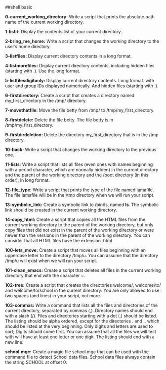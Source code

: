 ##shell basic


**0-current_working_directory:** Write a script that prints the absolute path name of the current working directory.


**1-listit:** Display the contents list of your current directory.


**2-bring_me_home:** Write a script that changes the working directory to the user’s home directory.


**3-listfiles:** Display current directory contents in a long format.


**4-listmorefiles:** Display current directory contents, including hidden files (starting with .). Use the long format.


**5-listfilesdigitonly:** Display current directory contents.
Long format.
with user and group IDs displayed numerically.
And hidden files (starting with .).


**6-firstdirectory:** Create a script that creates a directory named my_first_directory in the /tmp/ directory.


**7-movethatfile:** Move the file betty from /tmp/ to /tmp/my_first_directory.


**8-firstdelete:** Delete the file betty.
The file betty is in /tmp/my_first_directory.


**9-firstdirdeletion:** Delete the directory my_first_directory that is in the /tmp directory.


**10-back:** Write a script that changes the working directory to the previous one.


**11-lists**: Write a script that lists all files (even ones with names beginning with a period character, which are normally hidden) in the current directory and the parent of the working directory and the /boot directory (in this order), in long format.


**12-file_type:** Write a script that prints the type of the file named iamafile. The file iamafile will be in the /tmp directory when we will run your script.


**13-symbolic_link:** Create a symbolic link to /bin/ls, named __ls__. The symbolic link should be created in the current working directory.


**14-copy_html:** Create a script that copies all the HTML files from the current working directory to the parent of the working directory, but only copy files that did not exist in the parent of the working directory or were newer than the versions in the parent of the working directory.
You can consider that all HTML files have the extension .html


**100-lets_move:** Create a script that moves all files beginning with an uppercase letter to the directory /tmp/u.
You can assume that the directory /tmp/u will exist when we will run your script.


**101-clean_emacs:** Create a script that deletes all files in the current working directory that end with the character ~.


**102-tree:** Create a script that creates the directories welcome/, welcome/to/ and welcome/to/school in the current directory.
You are only allowed to use two spaces (and lines) in your script, not more.


**103-commas:** Write a command that lists all the files and directories of the current directory, separated by commas (,).
Directory names should end with a slash (/).
Files and directories starting with a dot (.) should be listed.
The listing should be alpha ordered, except for the directories . and .. which should be listed at the very beginning.
Only digits and letters are used to sort; Digits should come first.
You can assume that all the files we will test with will have at least one letter or one digit.
The listing should end with a new line.


**school.mgc:** Create a magic file school.mgc that can be used with the command file to detect School data files. School data files always contain the string SCHOOL at offset 0.
